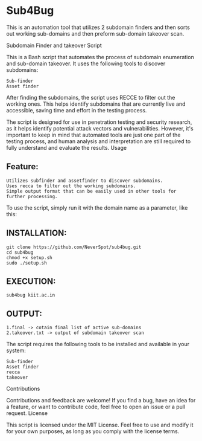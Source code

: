 # Sub4Bug
This is an automation tool that utilizes 2 subdomain finders and then sorts out working sub-domains and then preform sub-domain takeover scan.

Subdomain Finder and takeover Script 

This is a Bash script that automates the process of subdomain enumeration and sub-domain takeover. It uses the following tools to discover subdomains:

    Sub-finder
    Asset finder

After finding the subdomains, the script uses RECCE to filter out the working ones. This helps identify subdomains that are currently live and accessible, saving time and effort in the testing process.

The script is designed for use in penetration testing and security research, as it helps identify potential attack vectors and vulnerabilities. However, it's important to keep in mind that automated tools are just one part of the testing process, and human analysis and interpretation are still required to fully understand and evaluate the results.
Usage

## Feature:
```
Utilizes subfinder and assetfinder to discover subdomains.
Uses recca to filter out the working subdomains.
Simple output format that can be easily used in other tools for further processing.
```

To use the script, simply run it with the domain name as a parameter, like this:

## INSTALLATION: 
```
git clone https://github.com/NeverSpot/sub4bug.git
cd sub4bug
chmod +x setup.sh
sudo ./setup.sh
```

## EXECUTION:
```
sub4bug kiit.ac.in
```
## OUTPUT:
```
1.final -> cotain final list of active sub-domains
2.takeover.txt -> output of subdomain takeover scan
```

The script requires the following tools to be installed and available in your system:

    Sub-finder
    Asset finder
    recca
    takeover

Contributions

Contributions and feedback are welcome! If you find a bug, have an idea for a feature, or want to contribute code, feel free to open an issue or a pull request.
License

This script is licensed under the MIT License. Feel free to use and modify it for your own purposes, as long as you comply with the license terms.

